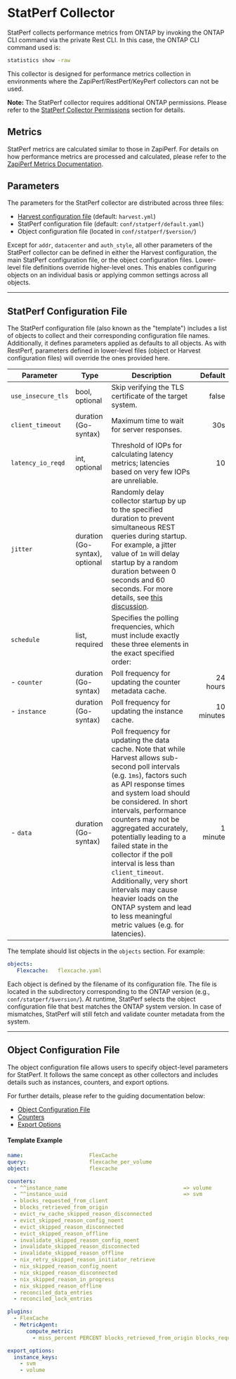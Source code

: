 # StatPerf Collector

StatPerf collects performance metrics from ONTAP by invoking the ONTAP CLI command via the private Rest CLI. In this case, the ONTAP CLI command used is:

```bash
statistics show -raw
```

This collector is designed for performance metrics collection in environments where the ZapiPerf/RestPerf/KeyPerf collectors can not be used.

**Note:** The StatPerf collector requires additional ONTAP permissions. Please refer to the [StatPerf Collector Permissions](prepare-cdot-clusters.md#statperf-collector-permissions) section for details.

## Metrics

StatPerf metrics are calculated similar to those in ZapiPerf. For details on how performance metrics are processed and calculated,
please refer to the [ZapiPerf Metrics Documentation](configure-zapi.md#metrics_1).

## Parameters

The parameters for the StatPerf collector are distributed across three files:

- [Harvest configuration file](configure-harvest-basic.md#pollers) (default: `harvest.yml`)
- StatPerf configuration file (default: `conf/statperf/default.yaml`)
- Object configuration file (located in `conf/statperf/$version/`)

Except for `addr`, `datacenter` and `auth_style`, all other parameters of the StatPerf collector can be defined in either the Harvest configuration, the main StatPerf configuration file, or the object configuration files. Lower-level file definitions override higher-level ones. This enables configuring objects on an individual basis or applying common settings across all objects.

---

## StatPerf Configuration File

The StatPerf configuration file (also known as the "template") includes a list of objects to collect and their corresponding configuration file names. Additionally, it defines parameters applied as defaults to all objects. As with RestPerf, parameters defined in lower-level files (object or Harvest configuration files) will override the ones provided here.

| Parameter          | Type                           | Description                                                                                                                                                                                                                                                                                                                                                                                                                                                                                                                                                                                                         |   Default |
|--------------------|--------------------------------|---------------------------------------------------------------------------------------------------------------------------------------------------------------------------------------------------------------------------------------------------------------------------------------------------------------------------------------------------------------------------------------------------------------------------------------------------------------------------------------------------------------------------------------------------------------------------------------------------------------------|----------:|
| `use_insecure_tls` | bool, optional                 | Skip verifying the TLS certificate of the target system.                                                                                                                                                                                                                                                                                                                                                                                                                                                                                                                                                           |     false |
| `client_timeout`   | duration (Go-syntax)           | Maximum time to wait for server responses.                                                                                                                                                                                                                                                                                                                                                                                                                                                                                                                                                                           |       30s |
| `latency_io_reqd`  | int, optional                  | Threshold of IOPs for calculating latency metrics; latencies based on very few IOPs are unreliable.                                                                                                                                                                                                                                                                                                                                                                                                                                                                                                                   |        10 |
| `jitter`           | duration (Go-syntax), optional | Randomly delay collector startup by up to the specified duration to prevent simultaneous REST queries during startup. For example, a jitter value of `1m` will delay startup by a random duration between 0 seconds and 60 seconds. For more details, see [this discussion](https://github.com/NetApp/harvest/discussions/2856).                                                                                                                                                                                                                                                                                             |           |
| `schedule`         | list, required                 | Specifies the polling frequencies, which must include exactly these three elements in the exact specified order:                                                                                                                                                                                                                                                                                                                                                                                                                                                                                                      |           |
| - `counter`        | duration (Go-syntax)           | Poll frequency for updating the counter metadata cache.                                                                                                                                                                                                                                                                                                                                                                                                                                                                                                                                                             | 24 hours|
| - `instance`       | duration (Go-syntax)           | Poll frequency for updating the instance cache.                                                                                                                                                                                                                                                                                                                                                                                                                                                                                                                                                                     | 10 minutes|
| - `data`           | duration (Go-syntax)           | Poll frequency for updating the data cache. Note that while Harvest allows sub-second poll intervals (e.g. `1ms`), factors such as API response times and system load should be considered. In short intervals, performance counters may not be aggregated accurately, potentially leading to a failed state in the collector if the poll interval is less than `client_timeout`. Additionally, very short intervals may cause heavier loads on the ONTAP system and lead to less meaningful metric values (e.g. for latencies). |  1 minute |

The template should list objects in the `objects` section. For example:

```yaml
objects:
   Flexcache:   flexcache.yaml
```

Each object is defined by the filename of its configuration file. The file is located in the subdirectory corresponding to the ONTAP version (e.g., `conf/statperf/$version/`). At runtime, StatPerf selects the object configuration file that best matches the ONTAP system version. In case of mismatches, StatPerf will still fetch and validate counter metadata from the system.

---

## Object Configuration File

The object configuration file allows users to specify object-level parameters for StatPerf. It follows the same concept as other collectors and includes details such as instances, counters, and export options.

For further details, please refer to the guiding documentation below:

- [Object Configuration File](configure-rest.md#restperf-configuration-file)
- [Counters](configure-rest.md#counters_1)
- [Export Options](configure-rest.md#export_options)

#### Template Example

```yaml
name:                     FlexCache
query:                    flexcache_per_volume
object:                   flexcache

counters:
  - ^^instance_name                                     => volume
  - ^^instance_uuid                                     => svm
  - blocks_requested_from_client
  - blocks_retrieved_from_origin
  - evict_rw_cache_skipped_reason_disconnected
  - evict_skipped_reason_config_noent
  - evict_skipped_reason_disconnected
  - evict_skipped_reason_offline
  - invalidate_skipped_reason_config_noent
  - invalidate_skipped_reason_disconnected
  - invalidate_skipped_reason_offline
  - nix_retry_skipped_reason_initiator_retrieve
  - nix_skipped_reason_config_noent
  - nix_skipped_reason_disconnected
  - nix_skipped_reason_in_progress
  - nix_skipped_reason_offline
  - reconciled_data_entries
  - reconciled_lock_entries

plugins:
  - FlexCache
  - MetricAgent:
      compute_metric:
        - miss_percent PERCENT blocks_retrieved_from_origin blocks_requested_from_client

export_options:
  instance_keys:
    - svm
    - volume
```